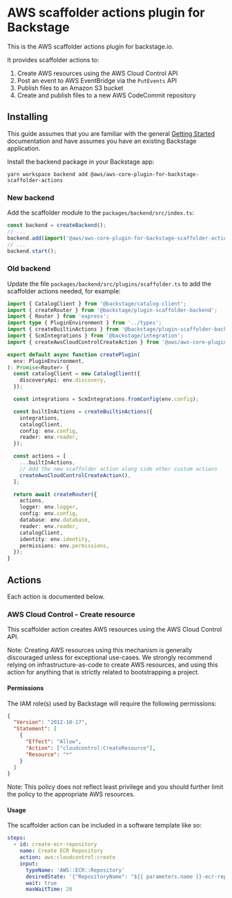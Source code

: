 # AWS scaffolder actions plugin for Backstage

This is the AWS scaffolder actions plugin for backstage.io.

It provides scaffolder actions to:

1. Create AWS resources using the AWS Cloud Control API
2. Post an event to AWS EventBridge via the `PutEvents` API
3. Publish files to an Amazon S3 bucket
4. Create and publish files to a new AWS CodeCommit repository

## Installing

This guide assumes that you are familiar with the general [Getting Started](../../docs/getting-started.md) documentation and have assumes you have an existing Backstage application.

Install the backend package in your Backstage app:

```shell
yarn workspace backend add @aws/aws-core-plugin-for-backstage-scaffolder-actions
```

### New backend

Add the scaffolder module to the `packages/backend/src/index.ts`:

```typescript
const backend = createBackend();
// ...
backend.add(import('@aws/aws-core-plugin-for-backstage-scaffolder-actions'));
// ...
backend.start();
```

### Old backend

Update the file `packages/backend/src/plugins/scaffolder.ts` to add the scaffolder actions needed, for example:

```typescript
import { CatalogClient } from '@backstage/catalog-client';
import { createRouter } from '@backstage/plugin-scaffolder-backend';
import { Router } from 'express';
import type { PluginEnvironment } from '../types';
import { createBuiltinActions } from '@backstage/plugin-scaffolder-backend';
import { ScmIntegrations } from '@backstage/integration';
import { createAwsCloudControlCreateAction } from '@aws/aws-core-plugin-for-backstage-scaffolder-actions';

export default async function createPlugin(
  env: PluginEnvironment,
): Promise<Router> {
  const catalogClient = new CatalogClient({
    discoveryApi: env.discovery,
  });

  const integrations = ScmIntegrations.fromConfig(env.config);

  const builtInActions = createBuiltinActions({
    integrations,
    catalogClient,
    config: env.config,
    reader: env.reader,
  });

  const actions = [
    ...builtInActions,
    // Add the new scaffolder action along side other custom actions
    createAwsCloudControlCreateAction(),
  ];

  return await createRouter({
    actions,
    logger: env.logger,
    config: env.config,
    database: env.database,
    reader: env.reader,
    catalogClient,
    identity: env.identity,
    permissions: env.permissions,
  });
}
```

## Actions

Each action is documented below.

### AWS Cloud Control - Create resource

This scaffolder action creates AWS resources using the AWS Cloud Control API.

Note: Creating AWS resources using this mechanism is generally discouraged unless for exceptional use-cases. We strongly recommend relying on infrastructure-as-code to create AWS resources, and using this action for anything that is strictly related to bootstrapping a project.

#### Permissions

The IAM role(s) used by Backstage will require the following permissions:

```json
{
  "Version": "2012-10-17",
  "Statement": [
    {
      "Effect": "Allow",
      "Action": ["cloudcontrol:CreateResource"],
      "Resource": "*"
    }
  ]
}
```

Note: This policy does not reflect least privilege and you should further limit the policy to the appropriate AWS resources.

#### Usage

The scaffolder action can be included in a software template like so:

```yaml
steps:
  - id: create-ecr-repository
    name: Create ECR Repository
    action: aws:cloudcontrol:create
    input:
      typeName: 'AWS::ECR::Repository'
      desiredState: '{"RepositoryName": "${{ parameters.name }}-ecr-repository"}'
      wait: true
      maxWaitTime: 20
```
